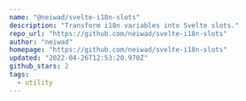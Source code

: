 ```yaml
---
name: "@neiwad/svelte-i18n-slots"
description: "Transform i18n variables into Svelte slots."
repo_url: "https://github.com/neiwad/svelte-i18n-slots"
author: "neiwad"
homepage: "https://github.com/neiwad/svelte-i18n-slots"
updated: "2022-04-26T12:53:20.970Z"
github_stars: 2
tags: 
  - utility
---
```

